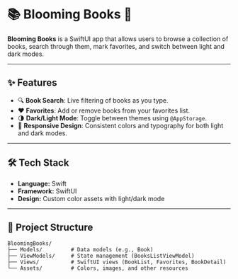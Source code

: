 # 📚 Blooming Books 🌼

**Blooming Books** is a SwiftUI app that allows users to browse a collection of books, search through them, mark favorites, and switch between light and dark modes.

---

## ✨ Features
- 🔍 **Book Search**: Live filtering of books as you type.  
- ❤️ **Favorites**: Add or remove books from your favorites list.  
- 🌗 **Dark/Light Mode**: Toggle between themes using `@AppStorage`.  
- 📱 **Responsive Design**: Consistent colors and typography for both light and dark modes.  

---

## 🛠 Tech Stack
- **Language:** Swift  
- **Framework:** SwiftUI  
- **Design:** Custom color assets with light/dark mode  

---

## 📂 Project Structure
```
BloomingBooks/
├── Models/         # Data models (e.g., Book)
├── ViewModels/     # State management (BooksListViewModel)
├── Views/          # SwiftUI views (BookList, Favorites, BookDetail)
└── Assets/         # Colors, images, and other resources
```
